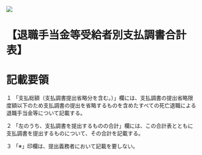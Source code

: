 ![](https://www.nta.go.jp/tmp/595f46a5-ea66-4ec9-8719-ccd1f94f49cd/images/876b15ab79071bf7b05f2b5399ccda2de78a31d9f3c7f65284681d468ed4651f.jpg)

# 【退職手当金等受給者別支払調書合計表】

# 記載要領

１ 「支払総額（支払調書提出省略分を含む。）」欄には、支払調書の提出省略限度額以下のため支払調書の提出を省略するものを含めたすべての死亡退職による退職手当金等について記載する。

２ 「左のうち、支払調書を提出するものの合計」欄には、この合計表とともに支払調書を提出するものについて、その合計を記載する。

３ 「※」印欄は、提出義務者において記載を要しない。